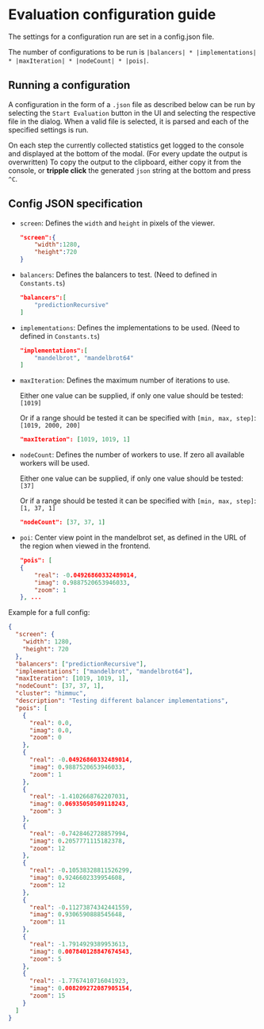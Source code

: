 # Evaluation configuration guide

The settings for a configuration run are set in a config.json file.

The number of configurations to be run is `|balancers| * |implementations| * |maxIteration| * |nodeCount| * |pois|`.

## Running a configuration

A configuration in the form of a `.json` file as described below can be run by selecting the
`Start Evaluation` button in the UI and selecting the respective file in the dialog.
When a valid file is selected, it is parsed and each of the specified settings is run.

On each step the currently collected statistics get logged to the console and displayed at the bottom of the modal.
(For every update the output is overwritten)
To copy the output to the clipboard, either copy it from the console, or **tripple click** the generated `json` string at the bottom and press `^C`.

## Config JSON specification

- `screen`:
  Defines the `width` and `height` in pixels of the viewer.

  ```json
  "screen":{
      "width":1280,
      "height":720
  }
  ```

- `balancers`:
  Defines the balancers to test. (Need to defined in `Constants.ts`)

  ```json
  "balancers":[
      "predictionRecursive"
  ]
  ```

- `implementations`:
  Defines the implementations to be used. (Need to defined in `Constants.ts`)

  ```json
  "implementations":[
      "mandelbrot", "mandelbrot64"
  ]
  ```

- `maxIteration`:
  Defines the maximum number of iterations to use.

  Either one value can be supplied, if only one value should be tested: `[1019]`

  Or if a range should be tested it can be specified with `[min, max, step]`: `[1019, 2000, 200]`

  ```json
  "maxIteration": [1019, 1019, 1]
  ```

- `nodeCount`:
  Defines the number of workers to use. If zero all available workers will be used.

  Either one value can be supplied, if only one value should be tested: `[37]`

  Or if a range should be tested it can be specified with `[min, max, step]`: `[1, 37, 1]`

  ```json
  "nodeCount": [37, 37, 1]
  ```

- `poi`:
  Center view point in the mandelbrot set, as defined in the URL of the region when viewed in the frontend.

  ```json
  "pois": [
  {
      "real": -0.04926860332489014,
      "imag": 0.9887520653946033,
      "zoom": 1
  }, ...
  ```

Example for a full config:

```json
{
  "screen": {
    "width": 1280,
    "height": 720
  },
  "balancers": ["predictionRecursive"],
  "implementations": ["mandelbrot", "mandelbrot64"],
  "maxIteration": [1019, 1019, 1],
  "nodeCount": [37, 37, 1],
  "cluster": "himmuc",
  "description": "Testing different balancer implementations",
  "pois": [
    {
      "real": 0.0,
      "imag": 0.0,
      "zoom": 0
    },
    {
      "real": -0.04926860332489014,
      "imag": 0.9887520653946033,
      "zoom": 1
    },
    {
      "real": -1.4102668762207031,
      "imag": 0.06935050509118243,
      "zoom": 3
    },
    {
      "real": -0.7428462728857994,
      "imag": 0.2057771115182378,
      "zoom": 12
    },
    {
      "real": -0.10538328811526299,
      "imag": 0.9246602339954608,
      "zoom": 12
    },
    {
      "real": -0.11273874342441559,
      "imag": 0.9306590888545648,
      "zoom": 11
    },
    {
      "real": -1.7914929389953613,
      "imag": 0.007840128847674543,
      "zoom": 5
    },
    {
      "real": -1.7767410716041923,
      "imag": 0.008209272087905154,
      "zoom": 15
    }
  ]
}
```
